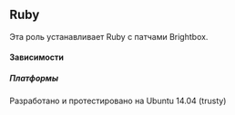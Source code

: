 ## Ruby

Эта роль устанавливает Ruby с патчами Brightbox.

#### Зависимости

##### Платформы

Разработано и протестировано на Ubuntu 14.04 (trusty)
